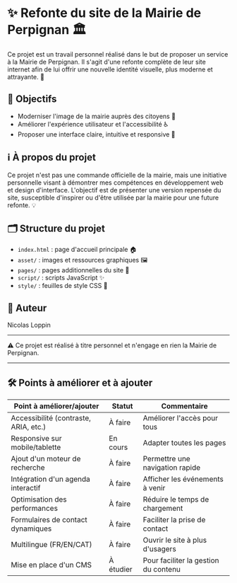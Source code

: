 # ✨ Refonte du site de la Mairie de Perpignan 🏛️

Ce projet est un travail personnel réalisé dans le but de proposer un service à la Mairie de Perpignan. Il s'agit d'une refonte complète de leur site internet afin de lui offrir une nouvelle identité visuelle, plus moderne et attrayante. 🚀

## 🎯 Objectifs

- Moderniser l'image de la mairie auprès des citoyens 👥
- Améliorer l'expérience utilisateur et l'accessibilité ♿
- Proposer une interface claire, intuitive et responsive 📱

## ℹ️ À propos du projet

Ce projet n'est pas une commande officielle de la mairie, mais une initiative personnelle visant à démontrer mes compétences en développement web et design d'interface. L'objectif est de présenter une version repensée du site, susceptible d'inspirer ou d'être utilisée par la mairie pour une future refonte. 💡

## 🗂️ Structure du projet

- `index.html` : page d'accueil principale 🏠
- `asset/` : images et ressources graphiques 🖼️
- `pages/` : pages additionnelles du site 📄
- `script/` : scripts JavaScript ✨
- `style/` : feuilles de style CSS 🎨

## 👤 Auteur

Nicolas Loppin

---

⚠️ Ce projet est réalisé à titre personnel et n'engage en rien la Mairie de Perpignan.

---

## 🛠️ Points à améliorer et à ajouter

| Point à améliorer/ajouter             | Statut    | Commentaire                          |
| ------------------------------------- | --------- | ------------------------------------ |
| Accessibilité (contraste, ARIA, etc.) | À faire   | Améliorer l'accès pour tous          |
| Responsive sur mobile/tablette        | En cours  | Adapter toutes les pages             |
| Ajout d'un moteur de recherche        | À faire   | Permettre une navigation rapide      |
| Intégration d'un agenda interactif    | À faire   | Afficher les événements à venir      |
| Optimisation des performances         | À faire   | Réduire le temps de chargement       |
| Formulaires de contact dynamiques     | À faire   | Faciliter la prise de contact        |
| Multilingue (FR/EN/CAT)               | À faire   | Ouvrir le site à plus d'usagers      |
| Mise en place d'un CMS                | À étudier | Pour faciliter la gestion du contenu |

